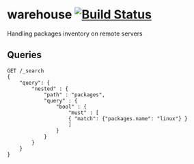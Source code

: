 # warehouse [![Build Status](https://www.travis-ci.org/PierreZ/warehouse.svg?branch=master)](https://www.travis-ci.org/PierreZ/warehouse)
Handling packages inventory on remote servers

## Queries

```
GET /_search
{
    "query": {
        "nested" : {
            "path" : "packages",
            "query" : {
                "bool" : {
                    "must" : [
                    { "match": {"packages.name": "linux"} }
                    ]
                }
            }
        }
    }
}

```